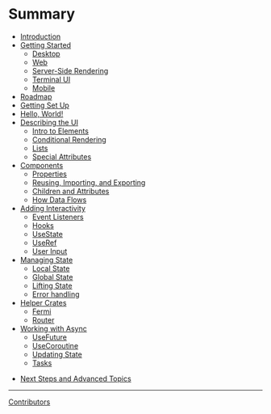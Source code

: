 # Summary

- [Introduction](README.md)
- [Getting Started](getting_started/index.md)
  - [Desktop](getting_started/desktop.md)
  - [Web](getting_started/web.md)
  - [Server-Side Rendering](getting_started/ssr.md)
  - [Terminal UI](getting_started/tui.md)
  - [Mobile](getting_started/mobile.md)
- [Roadmap](ROADMAP.md)
- [Getting Set Up](setup.md)
- [Hello, World!](hello_world.md)
- [Describing the UI](elements/index.md)
  - [Intro to Elements](elements/vnodes.md)
  - [Conditional Rendering](elements/conditional_rendering.md)
  - [Lists](elements/lists.md)
  - [Special Attributes](elements/special_attributes.md)
- [Components](components/index.md)
  - [Properties](components/propsmacro.md)
  - [Reusing, Importing, and Exporting](components/exporting_components.md)
  - [Children and Attributes](components/component_children.md)
  - [How Data Flows](components/composing.md)
- [Adding Interactivity](interactivity/index.md)
  - [Event Listeners](interactivity/event_handlers.md)
  - [Hooks](interactivity/hooks.md)
  - [UseState](interactivity/usestate.md)
  - [UseRef](interactivity/useref.md)
  - [User Input](interactivity/user_input.md)
  <!-- - [Effects](interactivity/lifecycles.md) -->
- [Managing State](state/index.md)
  - [Local State](state/localstate.md)
  - [Global State](state/sharedstate.md)
  - [Lifting State](state/liftingstate.md)
  - [Error handling](state/errorhandling.md)
- [Helper Crates](helpers/index.md)
  - [Fermi](state/fermi.md)
  - [Router](state/router.md)
- [Working with Async](async/index.md)
  - [UseFuture](async/use_future.md)
  - [UseCoroutine](async/coroutines.md)
  - [Updating State](async/loading_state.md)
  - [Tasks](async/asynctasks.md)

<!--
- [Putting it all together: Dog Search Engine](tutorial/index.md)
  - [New app](tutorial/new_app.md)
  - [Bundling](tutorial/publishing.md) -->


- [Next Steps and Advanced Topics](final.md)


-----------

[Contributors](misc/contributors.md)


  <!-- - [Suspense](concepts/suspense.md) -->
  <!-- - [Async Callbacks](concepts/asynccallbacks.md) -->

